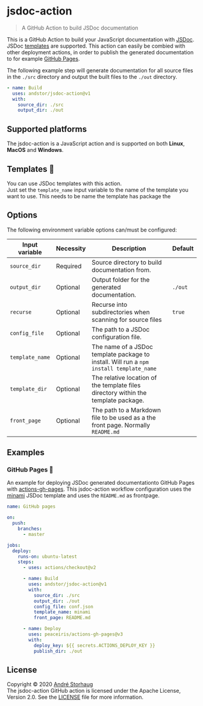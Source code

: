 # jsdoc-action

> A GitHub Action to build JSDoc documentation

This is a GitHub Action to build your JavaScript documentation with [JSDoc](https://github.com/jsdoc/jsdoc). JSDoc [templates](https://github.com/jsdoc/jsdoc#templates) are supported. This action can easily be combied with other deployment actions, in order to publish the generated documentation to for example [GitHub Pages](https://pages.github.com).

The following example step will generate documentation for all source files in the `./src` directory and output the built files to the `./out` directory.

```yml
- name: Build
  uses: andstor/jsdoc-action@v1
  with:
    source_dir: ./src
    output_dir: ./out
```

## Supported platforms

The jsdoc-action is a JavaScript action and is supported on both **Linux**, **MacOS** and **Windows**.

## Templates 💅

You can use JSDoc templates with this action.  
Just set the `template_name` input variable to the name of the template you want to use. This needs to be name the template has package the 

## Options

The following environment variable options can/must be configured:

|Input variable|Necessity|Description|Default|
|----|----|----|----|
|`source_dir`|Required|Source directory to build documentation from.||
|`output_dir`|Optional|Output folder for the generated documentation.|`./out`|
|`recurse`|Optional|Recurse into subdirectories when scanning for source files|`true`|
|`config_file`|Optional|The path to a JSDoc configuration file.||
|`template_name`|Optional|The name of a JSDoc template package to install. Will run a `npm install template_name`||
|`template_dir`|Optional|The relative location of the template files directory within the template package.||
|`front_page`|Optional|The path to a Markdown file to be used as a the front page. Normally `README.md`||

## Examples

### GitHub Pages 🚀

An example for deploying JSDoc generated documentationto GitHub Pages with [actions-gh-pages](https://github.com/marketplace/actions/github-pages-action#table-of-contents).
This jsdoc-action workflow configuration uses the [minami](https://github.com/nijikokun/minami) JSDoc template and uses the `README.md` as frontpage.

```yml
name: GitHub pages

on:
  push:
    branches:
      - master

jobs:
  deploy:
    runs-on: ubuntu-latest
    steps:
      - uses: actions/checkout@v2

      - name: Build
        uses: andstor/jsdoc-action@v1
        with:
          source_dir: ./src
          output_dir: ./out
          config_file: conf.json
          template_name: minami
          front_page: README.md

      - name: Deploy
        uses: peaceiris/actions-gh-pages@v3
        with:
          deploy_key: ${{ secrets.ACTIONS_DEPLOY_KEY }}
          publish_dir: ./out
```

## License

Copyright © 2020 [André Storhaug](https://github.com/andstor)  
The jsdoc-action GitHub action is licensed under the Apache License, Version 2.0. See the [LICENSE](https://github.com/andstor/jsdoc-action/blob/master/LICENSE) file for more information.